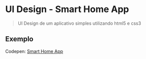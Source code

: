 
# UI Design - Smart Home App
> UI Design de um aplicativo simples utilizando html5 e css3

## Exemplo
Codepen: [Smart Home App](https://codepen.io/shyov3r/full/NWqjVpe)
